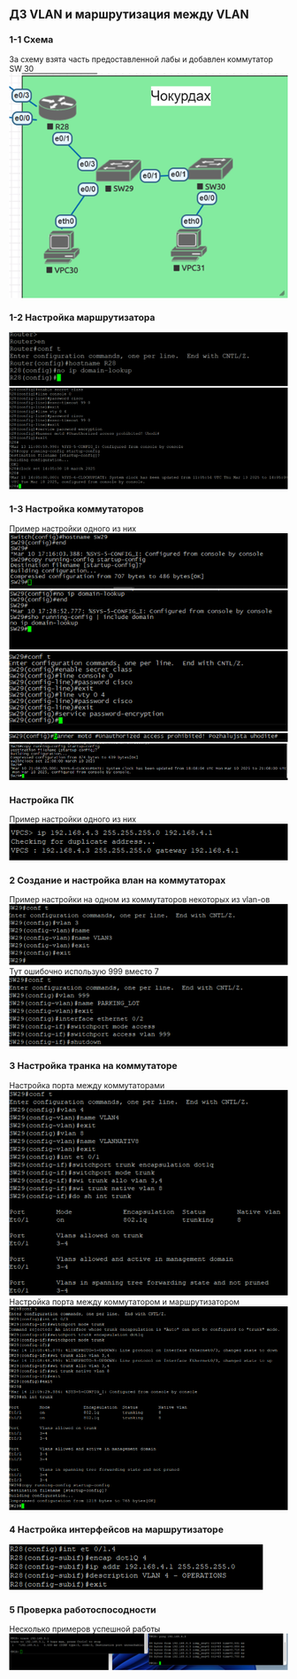 ## ДЗ VLAN и маршрутизация между VLAN

### 1-1 Схема
За схему взята часть предоставленной лабы и добавлен коммутатор SW 30
![alt text](image.png)

### 1-2 Настройка маршрутизатора
![alt text](1-2abcd.png)
![alt text](1-2efghijk.png)

### 1-3 Настройка коммутаторов
Пример настройки одного из них 
![alt text](3c.PNG) ![alt text](3d.PNG)
![alt text](3efgh.PNG) ![alt text](3i.PNG)
![alt text](3jk.PNG)

### Настройка ПК
Пример настройки одного из них
![alt text](1-4.png)

### 2 Создание и настройка влан на коммутаторах

Пример настройки на одном из коммутаторов некоторых из vlan-ов
![alt text](2-1-a.png)
Тут ошибочно использую 999 вместо 7
![alt text](2-1-c.png)

### 3 Настройка транка на коммутаторе
Настройка порта между коммутаторами
![alt text](3-1abcd.png)
Настройка порта между коммутатором и маршрутизатором
![alt text](3-2a-c.png)

### 4 Настройка интерфейсов на маршрутизаторе
![alt text](4.png)

### 5 Проверка работоспосодности
Несколько примеров успешной работы
![alt text](5.png)